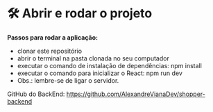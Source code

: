 # 🛠️ Abrir e rodar o projeto

**Passos para rodar a aplicação:**

- clonar este repositório
- abrir o terminal na pasta clonada no seu computador
- executar o comando de instalação de dependências: npm install
- executar o comando para inicializar o React: npm run dev
- Obs.: lembre-se de ligar o servidor.

GitHub do BackEnd: https://github.com/AlexandreVianaDev/shopper-backend
